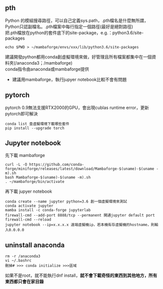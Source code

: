 ## pth 
Python 的模組搜尋路徑，可以自己定義sys.path，.pth檔名是什麼無所謂，Python只認副檔名。.pth檔案中每行指定一個路徑(最好是絕對路徑)  
把.pth檔放在python的套件底下的site-package，e.g.：python3.6/site-packages  

```
echo $PWD > ~/mambaforge/envs/xxx/lib/python3.6/site-packages
```

建議開發python都用conda創虛擬環境來做，好管理且所有檔案都集中在一個資料夾(/anaconda3；/mambaforge)  
conda指令由anaconda或mambaforge提供  

* 建議用mambaforge，執行jupyer notebook比較不會有問題

## pytorch
pytorch 0.9無法支援RTX2000的GPU，會出現cublas runtime error，更新pytorch即可解決

```
conda list 查虛擬環境下載哪些套件
pip install --upgrade torch
```

## Jupyter notebook

先下載 mambaforge

```
curl -L -O https://github.com/conda-forge/miniforge/releases/latest/download/Mambaforge-$(uname)-$(uname -m).sh
bash Mambaforge-$(uname)-$(uname -m).sh
. ~/mambaforge/bin/activate
```

再下載 jupyer notebook

```
conda create --name jupyter python=3.6 創一個虛擬環境來測試
conda activate jupyter
mamba install -c conda-forge jupyterlab
firewall-cmd --add-port 8888/tcp --permanent 開通jupyter default port
firewall-cmd --reload
jupyter notebook --ip=x.x.x.x 遠端虛擬機ip，若本機有存虛擬機的hostname，則輸入0.0.0.0
```

## uninstall anaconda

```
rm -r /anaconda3
vi ~/.bashrc 
刪掉# >>> conda initialize >>>區域
```

如果不是root，就不能執行dnf install，**就不會下載奇怪的東西到其他地方，所有東西都只會在家目錄**